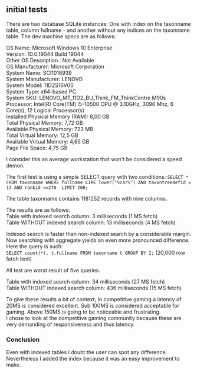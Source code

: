 ## initial tests
There are two database SQLite instances: One with index on the taxonname table, column fullname - and another without any indices on the taxonname table.
The dev machine specs are as follows:

OS Name: Microsoft Windows 10 Enterprise  
Version: 10.0.19044 Build 19044  
Other OS Description : Not Available  
OS Manufacturer: Microsoft Corporation  
System Name: SCI1018939  
System Manufacturer: LENOVO  
System Model: 11D2S16V00  
System Type: x64-based PC  
System SKU: LENOVO_MT_11D2_BU_Think_FM_ThinkCentre M90s  
Processor: Intel(R) Core(TM) i5-10500 CPU @ 3.10GHz, 3096 Mhz, 6 Core(s), 12 Logical Processor(s)  
Installed Physical Memory (RAM): 8,00 GB  
Total Physical Memory: 7,72 GB  
Available Physical Memory: 723 MB  
Total Virtual Memory: 12,5 GB  
Available Virtual Memory: 4,65 GB  
Page File Space: 4,75 GB  

I consider this an average workstation that won't be considered a speed demon.

The first test is using a simple SELECT query with two conditions:
`SELECT * FROM taxonname WHERE fullname LIKE lower("%car%") AND taxontreedefid = 13 AND rankid <=270  LIMIT 200;`

The table taxonname contains 1181252 records with nine columns.

The results are as follows:  
Table with indexed search column: 3 milliseconds (1 MS fetch)  
Table WITHOUT indexed search column: 13 milliseconds (4 MS fetch)  

Indexed search is faster than non-indexed search by a considerable margin.
Now searching with aggregate yields an even more pronounced difference.  
Here the query is such:  
`SELECT count(*), t.fullname FROM taxonname t GROUP BY 2;` (20,000 row fetch limit)  

All test are worst result of five queries.

Table with indexed search column: 34 milliseconds (27 MS fetch)  
Table WITHOUT indexed search column: 436 milliseconds (15 MS fetch)  

To give these results a bit of context; In competitive gaming a latency of 20MS is considered excellent. Sub 100MS is considered acceptable for gaming. Above 150MS is going to be noticeable and frustrating.  
I chose to look at the competitive gaming community because these are very demanding of responsiveness and thus latency.

### Conclusion
Even with indexed tables I doubt the user can spot any difference. Nevertheless I added the index because it was an easy improvement to make.
